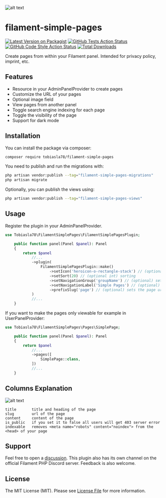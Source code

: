 ![alt text](https://i.imgur.com/QYShzED.jpeg)

# filament-simple-pages

[![Latest Version on Packagist](https://img.shields.io/packagist/v/tobiasla78/filament-simple-pages.svg?style=flat-square)](https://packagist.org/packages/tobiasla78/filament-simple-pages)
[![GitHub Tests Action Status](https://img.shields.io/github/actions/workflow/status/tobiasla78/filament-simple-pages/run-tests.yml?branch=main&label=tests&style=flat-square)](https://github.com/tobiasla78/filament-simple-pages/actions?query=workflow%3Arun-tests+branch%3Amain)
[![GitHub Code Style Action Status](https://img.shields.io/github/actions/workflow/status/tobiasla78/filament-simple-pages/fix-php-code-styling.yml?branch=main&label=code%20style&style=flat-square)](https://github.com/tobiasla78/filament-simple-pages/actions?query=workflow%3A"Fix+PHP+code+styling"+branch%3Amain)
[![Total Downloads](https://img.shields.io/packagist/dt/tobiasla78/filament-simple-pages.svg?style=flat-square)](https://packagist.org/packages/tobiasla78/filament-simple-pages)

Create pages from within your Filament panel. Intended for privacy policy, imprint, etc.

## Features
- Resource in your AdminPanelProvider to create pages
- Customize the URL of your pages
- Optional image field
- View pages from another panel
- Toggle search engine indexing for each page
- Toggle the visibility of the page
- Support for dark mode

## Installation

You can install the package via composer:

```bash
composer require tobiasla78/filament-simple-pages
```

You need to publish and run the migrations with:

```bash
php artisan vendor:publish --tag="filament-simple-pages-migrations"
php artisan migrate
```

Optionally, you can publish the views using:

```bash
php artisan vendor:publish --tag="filament-simple-pages-views"
```

## Usage

Register the plugin in your AdminPanelProvider.

```php
use Tobiasla78\FilamentSimplePages\FilamentSimplePagesPlugin;

    public function panel(Panel $panel): Panel
    {
        return $panel
            //...
            ->plugin(
                FilamentSimplePagesPlugin::make()
                    ->setIcon('heroicon-o-rectangle-stack') // (optional) set the navigation icon
                    ->setSort(20) // (optional int) sorting
                    ->setNavigationGroup('groupName') // (optional) set a navigation group name
                    ->setNavigationLabel('Simple Pages') // (optional) set the navigation label 
                    ->prefixSlug('page') // (optional) sets the page url to yourPanelUrl/page/yourPageSlug
            )
            //...
    }
```

If you want to make the pages only viewable for example in UserPanelProvider:

```php
use Tobiasla78\FilamentSimplePages\Pages\SimplePage;

    public function panel(Panel $panel): Panel
    {
        return $panel
            //...
            ->pages([
                SimplePage::class,
            ])
            //...
    }
```

## Columns Explanation

![alt text](https://i.imgur.com/sJv5Fa8.png)

```
title       title and heading of the page
slug        url of the page
content     content of the page
is_public   if you set it to false all users will get 403 server error
indexable   removes <meta name="robots" content="noindex"> from the <head> of your page
```

## Support

Feel free to open a [discussion](https://github.com/tobiasla78/filament-simple-pages/discussions).
This plugin also has its own channel on the official Filament PHP Discord server.
Feedback is also welcome.

## License

The MIT License (MIT). Please see [License File](LICENSE.md) for more information.
